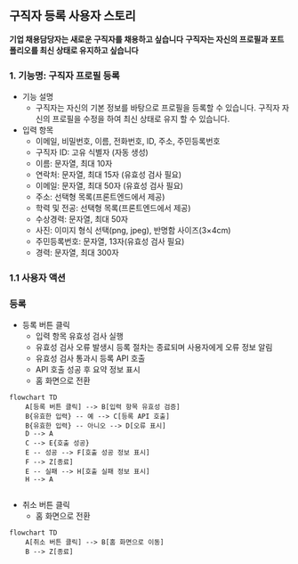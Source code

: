 ## 구직자 등록 사용자 스토리

**기업 채용담당자는 새로운 구직자를 채용하고 싶습니다**
**구직자는 자신의 프로필과 포트폴리오를 최신 상태로 유지하고 싶습니다**

### 1. 기능명: 구직자 프로필 등록

- 기능 설명
    - 구직자는 자신의 기본 정보를 바탕으로 프로필을 등록할 수 있습니다. 구직자 자신의 프로필을 수정을 하여 최신 상태로 유지 할 수 있습니다.
- 입력 항목
    - 이메일, 비밀번호, 이름, 전화번호, ID, 주소, 주민등록번호
    - 구직자 ID: 고유 식별자 (자동 생성)
    - 이름: 문자열, 최대 10자
    - 연락처: 문자열, 최대 15자 (유효성 검사 필요)
    - 이메일: 문자열, 최대 50자 (유효성 검사 필요)
    - 주소: 선택형 목록(프론트엔드에서 제공)
    - 학력 및 전공: 선택형 목록(프론트엔드에서 제공)
    - 수상경력: 문자열, 최대 50자
    - 사진: 이미지 형식 선택(png, jpeg), 반명함 사이즈(3×4cm)
    - 주민등록번호: 문자열, 13자(유효성 검사 필요)
    - 경력: 문자열, 최대 300자
    

### 1.1 사용자 액션

### 등록

- 등록 버튼 클릭
    - 입력 항목 유효성 검사 실행
    - 유효성 검사 오류 발생시 등록 절차는 종료되며 사용자에게 오류 정보 알림
    - 유효성 검사 통과시 등록 API 호출
    - API 호출 성공 후 요약 정보 표시
    - 홈 화면으로 전환

```mermaid
flowchart TD
    A[등록 버튼 클릭] --> B[입력 항목 유효성 검증]
    B{유효한 입력} -- 예 --> C[등록 API 호출]
    B{유효한 입력} -- 아니오 --> D[오류 표시]
    D --> A
    C --> E{호출 성공}
    E -- 성공 --> F[호출 성공 정보 표시]
    F --> Z[종료]
    E -- 실패 --> H[호출 실패 정보 표시]
    H --> A
    

```

- 취소 버튼 클릭
    - 홈 화면으로 전환

```mermaid
flowchart TD
    A[취소 버튼 클릭] --> B[홈 화면으로 이동]
    B --> Z[종료]

```
